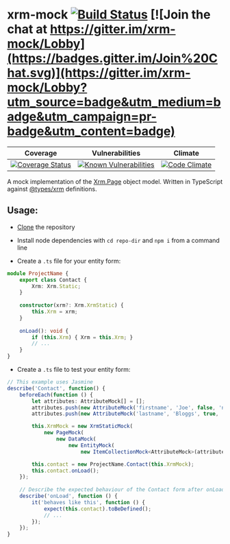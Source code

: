 # xrm-mock  [![Build Status](https://travis-ci.org/camelCaseDave/xrm-mock.svg?branch=master)](https://travis-ci.org/camelCaseDave/xrm-mock) [![Join the chat at https://gitter.im/xrm-mock/Lobby](https://badges.gitter.im/Join%20Chat.svg)](https://gitter.im/xrm-mock/Lobby?utm_source=badge&utm_medium=badge&utm_campaign=pr-badge&utm_content=badge)

|Coverage|Vulnerabilities|Climate|
|--------|---------------|-------|
|[![Coverage Status](https://coveralls.io/repos/github/camelCaseDave/xrm-mock/badge.svg?branch=master)](https://coveralls.io/github/camelCaseDave/xrm-mock?branch=master)|[![Known Vulnerabilities](https://snyk.io/test/github/camelcasedave/xrm-mock/badge.svg)](https://snyk.io/test/github/camelcasedave/xrm-mock)|[![Code Climate](https://codeclimate.com/github/camelCaseDave/xrm-mock/badges/gpa.svg)](https://codeclimate.com/github/camelCaseDave/xrm-mock)|

A mock implementation of the <a href="https://msdn.microsoft.com/en-gb/library/gg328474.aspx">Xrm.Page</a> object model. Written in TypeScript against <a href="https://github.com/DefinitelyTyped/DefinitelyTyped/tree/master/types/xrm">@types/xrm</a> definitions.

## Usage:
 - [Clone](https://github.com/camelCaseDave/xrm-mock.git) the repository
 
 - Install node dependencies with `cd repo-dir` and `npm i` from a command line
 
 - Create a `.ts` file for your entity form:
 
 ```typescript
 module ProjectName {
     export class Contact {
         Xrm: Xrm.Static;
     }
     
     constructor(xrm?: Xrm.XrmStatic) {
         this.Xrm = xrm;
     }
     
     onLoad(): void {
         if (this.Xrm) { Xrm = this.Xrm; }
         // ...
     }
}
 ```
 
 - Create a `.ts` file to test your entity form:

```typescript
// This example uses Jasmine
describe('Contact', function() {
    beforeEach(function () {
        let attributes: AttributeMock[] = [];
        attributes.push(new AttributeMock('firstname', 'Joe', false, 'none'));
        attributes.push(new AttributeMock('lastname', 'Bloggs', true, 'recommended', 'always'));

        this.XrmMock = new XrmStaticMock(
            new PageMock(
                new DataMock(
                    new EntityMock(
                        new ItemCollectionMock<AttributeMock>(attributes)))));

        this.contact = new ProjectName.Contact(this.XrmMock);
        this.contact.onLoad();
    });
    
    // Describe the expected behaviour of the Contact form after onLoad() is invoked.
    describe('onLoad', function () {
        it('behaves like this', function () {
            expect(this.contact).toBeDefined();  
            // ...
        });
    });
}
```
